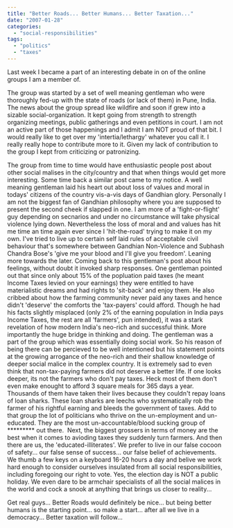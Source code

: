 ```yaml
---
title: "Better Roads... Better Humans... Better Taxation..."
date: "2007-01-28"
categories: 
  - "social-responsibilities"
tags: 
  - "politics"
  - "taxes"
---
```


Last week I became a part of an interesting debate in on of the online groups I am a member of.

The group was started by a set of well meaning gentleman who were thoroughly fed-up with the state of roads (or lack of them) in Pune, India. The news about the group spread like wildfire and soon if grew into a sizable social-organization. It kept going from strength to strength organizing meetings, public gatherings and even petitions in court. I am not an active part of those happenings and I admit I am NOT proud of that bit. I would really like to get over my 'intertia/lethargy' whatever you call it. I really really hope to contribute more to it. Given my lack of contribution to the group I kept from criticizing or patronizing.

The group from time to time would have enthusiastic people post about other social malises in the city/country and that when things would get more interesting. Some time back a similar post came to my notice. A well meaning gentleman laid his heart out about loss of values and moral in todays' citizens of the country vis-a-vis days of Gandhian glory. Personally I am not the biggest fan of Gandhian philosophy where you are supposed to present the second cheek if slapped in one. I am more of a 'fight-or-flight' guy depending on secnarios and under no circumstance will take physical violence lying down. Nevertheless the loss of moral and and values has hit me time an time again ever since I 'hit-the-road' trying to make it on my own. I've tried to live up to certain self laid rules of acceptable civil behaviour that's somewhere between Gandhian Non-Violence and Subhash Chandra Bose's 'give me your blood and I'll give you freedom'. Leaning more towards the later. Coming back to this gentleman's post about his feelings, without doubt it invoked sharp responses. One gentleman pointed out that since only about 15% of the popluation paid taxes (he meant Income Taxes levied on your earnings) they were entitled to have materialistic dreams and had rights to 'sit-back' and enjoy them. He also cribbed about how the farming community never paid any taxes and hence didn't 'deserve' the comforts the 'tax-payers' could afford. Though he had his facts slightly misplaced (only 2% of the earning population in India pays Income Taxes, the rest are all 'farmers', pun intended), it was a stark revelation of how modern India's neo-rich and successful think. More importantly the huge bridge in thinking and doing. The gentleman was a part of the group which was essentially doing social work. So his reason of being there can be percieved to be well intentioned but his statement points at the growing arrogance of the neo-rich and their shallow knowledge of deeper social malice in the complex country. It is extremely sad to even think that non-tax-paying farmers did not deserve a better life. If one looks deeper, its not the farmers who don't pay taxes. Heck most of them don't even make enought to afford 3 square meals for 365 days a year. Thousands of them have taken their lives because they couldn't repay loans of loan sharks. These loan sharks are leechs who systematically rob the farmer of his rightful earning and bleeds the government of taxes. Add to that group the lot of politicians who thrive on the un-employment and un-educated. They are the most un-accountable/blood sucking group of \*\*\*\*\*\*\*\*\* out there.  Next, the biggest grossers in terms of money are the best when it comes to avioding taxes they suddenly turn farmers. And then there are us, the 'educated-illiterates'. We prefer to live in our false cocoon of safety... our false sense of success... our false belief of achievements. We thumb a few keys on a keyboard 16-20 hours a day and belive we work hard enough to consider ourselves insulated from all social responsibilities, including foregoing our right to vote. Yes, the election day is NOT a public holiday. We even dare to be armchair specialists of all the social malices in the world and cock a snook at anything that brings us closer to reality...

Get real guys... Better Roads would definitely be nice... but being better humans is the starting point... so make a start... after all we live in a democracy... Better taxation will follow...
